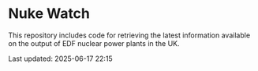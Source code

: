 # Nuke Watch

This repository includes code for retrieving the latest information available on the output of EDF nuclear power plants in the UK.

Last updated: 2025-06-17 22:15